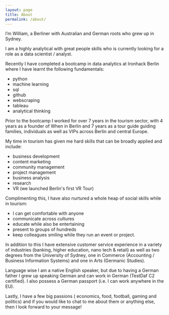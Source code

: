 ```yaml
---
layout: page
title: About
permalink: /about/
---
```

I’m William, a Berliner with Australian and German roots who grew up in Sydney.

I am a highly analytical with great people skills who is currently looking for a role as a data scientist / analyst.

Recently I have completed a bootcamp in data analytics at Ironhack Berlin where I have learnt the following fundamentals:

* python
* machine learning
* sql
* github
* webscraping
* tableau
* analytical thinking

Prior to the bootcamp I worked for over 7 years in the tourism sector, with 4 years as a founder of When in Berlin and 7 years as a tour guide guiding families, individuals as well as VIPs across Berlin and central Europe.

My time in tourism has given me hard skills that can be broadly applied and include:

* business development
* content marketing
* community management
* project management
* business analysis
* research
* VR (we launched Berlin's first VR Tour)

Complimenting this, I have also nurtured a whole heap of social skills while in tourism:

* I can get comfortable with anyone
* communicate across cultures
* educate while also be entertaining
* present to groups of hundreds
* keep colleagues smiling while they run an event or project.

In addition to this I have extensive customer service experience in a variety of industries (banking, higher education, nano tech & retail) as well as two degrees from the University of Sydney, one in Commerce (Accounting / Business Information Systems) and one in Arts (Germanic Studies).

Language wise I am a native English speaker, but due to having a German father I grew up speaking German and can work in German (TestDaf C2 certified). I also possess a German passport (i.e. I can work anywhere in the EU).

Lastly, I have a few big passions ( economics, food, football, gaming and politics) and if you would like to chat to me about them or anything else, then I look forward to your message!
